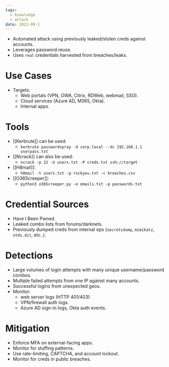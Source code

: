 ```yaml
---
tags:
  - knowledge
  - attack
date: 2023-09-1
---
```

- Automated attack using previously leaked/stolen creds against accounts.
- Leverages password reuse.
- Uses `real` credentials harvested from breaches/leaks.
# Use Cases

- Targets:
	- Web portals (VPN, OWA, Citrix, RDWeb, webmail, SSO).
	- Cloud services (Azure AD, M365, Okta).
	- Internal apps.
# Tools

- [[Kerbrute]] can be used:
	- `kerbrute passwordspray -d corp.local --dc 192.168.1.1 userpass.txt`
- [[Ncrack]] can also be used:
	- `ncrack -p 22 -U users.txt -P creds.txt ssh://target`
- [[H8mail]]:
	- `h8mail -t users.txt -p rockyou.txt -c breaches.csv`
- [[O365creeper]]:
	- `python3 o365creeper.py -e emails.txt -p passwords.txt`
# Credential Sources

- Have I Been Pwned.
- Leaked combo lists from forums/darknets.
- Previously dumped creds from internal ops (`secretsdump`, `mimikatz`, `ntds.dit`, etc..).
# Detections

- Large volumes of login attempts with many unique username/password combos.
- Multiple failed attempts from one IP against many accounts.
- Successful logins from unexpected geos.
- Monitor:
	- web server logs (HTTP 401/403)
	- VPN/firewall auth logs.
	- Azure AD sign-in logs, Okta auth events.
# Mitigation

- Enforce MFA on external-facing apps.
- Monitor for stuffing patterns.
- Use rate-limiting, CAPTCHA, and account lockout.
- Monitor for creds in public breaches.

